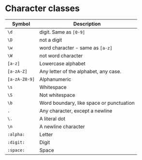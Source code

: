 # Character classes

| Symbol        | Description                              |
| ------------- | ---------------------------------------- |
| `\d `         | digit. Same as `[0-9]`                   |
| `\D`          | not a digit                              |
| `\w`          | word character  - same as `[a-z]`        |
| `\W`          | not word character                       |
| `[a-z]`       | Lowercase alphabet                       |
| `[a-zA-Z]`    | Any letter of the alphabet, any case.    |
| `[a-zA-Z0-9]` | Alphanumeric                             |
| `\s`          | Whitespace                               |
| `\S`          | Not whitespace                           |
| `\b`          | Word boundary, like space or punctuation |
| `.`           | Any character, except a newline          |
| `\.`          | A literal dot                            |
| `\n`          | A newline character                      |
| `:alpha:`     | Letter                                   |
| `:digit:`     | Digit                                    |
| `:space:`     | Space                                    |
